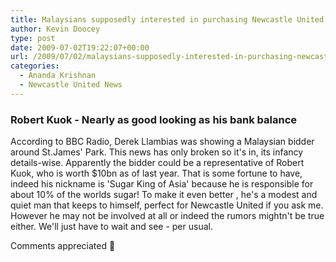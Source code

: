 ```yaml
---
title: Malaysians supposedly interested in purchasing Newcastle United
author: Kevin Doocey
type: post
date: 2009-07-02T19:22:07+00:00
url: /2009/07/02/malaysians-supposedly-interested-in-purchasing-newcastle-united/
categories:
  - Ananda Krishnan
  - Newcastle United News
---
```


### Robert Kuok - Nearly as good looking as his bank balance

According to BBC Radio, Derek Llambias was  showing a Malaysian bidder around St.James' Park. This news has only broken so it's in, its infancy details-wise. Apparently the bidder could be a representative of Robert Kuok, who is worth $10bn as of last year. That is some fortune to have, indeed his nickname is 'Sugar King of Asia' because he is responsible for about 10% of the worlds sugar! To make it even better , he's a modest and quiet man that keeps to himself, perfect for Newcastle United if you ask me. However he may not be involved at all or indeed the rumors mightn't be true either. We'll just have to wait and see - per usual.

Comments appreciated 🙂
